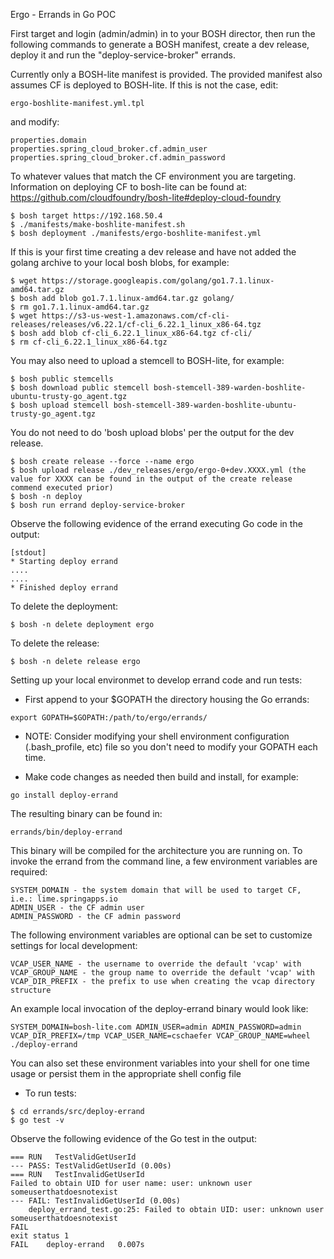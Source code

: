Ergo - Errands in Go POC

First target and login (admin/admin) in to your BOSH director, then run the following commands to generate a BOSH manifest, create a dev release, deploy it and run the "deploy-service-broker" errands.

Currently only a BOSH-lite manifest is provided. The provided manifest also assumes CF is deployed to BOSH-lite. If this is not the case, edit:

```
ergo-boshlite-manifest.yml.tpl
```

and modify:

```
properties.domain
properties.spring_cloud_broker.cf.admin_user
properties.spring_cloud_broker.cf.admin_password
```

To whatever values that match the CF environment you are targeting. Information on deploying CF to bosh-lite can be found at: https://github.com/cloudfoundry/bosh-lite#deploy-cloud-foundry

```
$ bosh target https://192.168.50.4
$ ./manifests/make-boshlite-manifest.sh
$ bosh deployment ./manifests/ergo-boshlite-manifest.yml
```

If this is your first time creating a dev release and have not added the golang archive to your local bosh blobs, for example:

```
$ wget https://storage.googleapis.com/golang/go1.7.1.linux-amd64.tar.gz
$ bosh add blob go1.7.1.linux-amd64.tar.gz golang/
$ rm go1.7.1.linux-amd64.tar.gz
$ wget https://s3-us-west-1.amazonaws.com/cf-cli-releases/releases/v6.22.1/cf-cli_6.22.1_linux_x86-64.tgz
$ bosh add blob cf-cli_6.22.1_linux_x86-64.tgz cf-cli/
$ rm cf-cli_6.22.1_linux_x86-64.tgz
```

You may also need to upload a stemcell to BOSH-lite, for example:

```
$ bosh public stemcells
$ bosh download public stemcell bosh-stemcell-389-warden-boshlite-ubuntu-trusty-go_agent.tgz
$ bosh upload stemcell bosh-stemcell-389-warden-boshlite-ubuntu-trusty-go_agent.tgz
```

You do not need to do 'bosh upload blobs' per the output for the dev release.

```
$ bosh create release --force --name ergo
$ bosh upload release ./dev_releases/ergo/ergo-0+dev.XXXX.yml (the value for XXXX can be found in the output of the create release commend executed prior)
$ bosh -n deploy
$ bosh run errand deploy-service-broker
```

Observe the following evidence of the errand executing Go code in the output:

```
[stdout]
* Starting deploy errand
....
....
* Finished deploy errand
```

To delete the deployment:

```
$ bosh -n delete deployment ergo
```

To delete the release:

```
$ bosh -n delete release ergo
```

Setting up your local environmet to develop errand code and run tests:

* First append to your $GOPATH the directory housing the Go errands:

```
export GOPATH=$GOPATH:/path/to/ergo/errands/
```

* NOTE: Consider modifying your shell environment configuration (.bash_profile, etc) file so you don't need to modify your GOPATH each time.

* Make code changes as needed then build and install, for example:

```
go install deploy-errand
```

The resulting binary can be found in:

```
errands/bin/deploy-errand
```

This binary will be compiled for the architecture you are running on. To invoke the errand from the command line, a few environment variables are required:

```
SYSTEM_DOMAIN - the system domain that will be used to target CF, i.e.: lime.springapps.io
ADMIN_USER - the CF admin user
ADMIN_PASSWORD - the CF admin password
```

The following environment variables are optional can be set to customize settings for local development:

```
VCAP_USER_NAME - the username to override the default 'vcap' with
VCAP_GROUP_NAME - the group name to override the default 'vcap' with
VCAP_DIR_PREFIX - the prefix to use when creating the vcap directory structure
```

An example local invocation of the deploy-errand binary would look like:

```
SYSTEM_DOMAIN=bosh-lite.com ADMIN_USER=admin ADMIN_PASSWORD=admin VCAP_DIR_PREFIX=/tmp VCAP_USER_NAME=cschaefer VCAP_GROUP_NAME=wheel ./deploy-errand
```

You can also set these environment variables into your shell for one time usage or persist them in the appropriate shell config file

* To run tests:

```
$ cd errands/src/deploy-errand
$ go test -v
```

Observe the following evidence of the Go test in the output:

```
=== RUN   TestValidGetUserId
--- PASS: TestValidGetUserId (0.00s)
=== RUN   TestInvalidGetUserId
Failed to obtain UID for user name: user: unknown user someuserthatdoesnotexist
--- FAIL: TestInvalidGetUserId (0.00s)
	deploy_errand_test.go:25: Failed to obtain UID: user: unknown user someuserthatdoesnotexist
FAIL
exit status 1
FAIL	deploy-errand	0.007s
```
